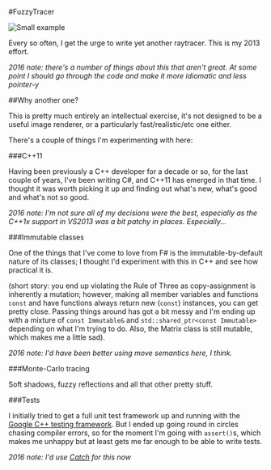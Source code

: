 #FuzzyTracer

![Small example](https://raw.githubusercontent.com/cawhitworth/fuzzytracer/master/Examples/colourcude.png)

Every so often, I get the urge to write yet another raytracer. This is my 2013
effort.

*2016 note: there's a number of things about this that aren't great. At some
point I should go through the code and make it more idiomatic and less
pointer-y*

##Why another one?

This is pretty much entirely an intellectual exercise, it's not designed to be
a useful image renderer, or a particularly fast/realistic/etc one either.

There's a couple of things I'm experimenting with here:

###C++11

Having been previously a C++ developer for a decade or so, for the last couple
of years, I've been writing C#, and C++11 has emerged in that time. I thought
it was worth picking it up and finding out what's new, what's good and what's
not so good.

*2016 note: I'm not sure all of my decisions were the best, especially as the
C++1x support in VS2013 was a bit patchy in places. Especially...*

###Immutable classes

One of the things that I've come to love from F# is the immutable-by-default
nature of its classes; I thought I'd experiment with this in C++ and see how
practical it is.

(short story: you end up violating the Rule of Three as copy-assignment is
inherently a mutation; however, making all member variables and functions
`const` and have functions always return new (`const`) instances, you can get
pretty close. Passing things around has got a bit messy and I'm ending up with
a mixture of `const Immutable&` and `std::shared_ptr<const Immutable>`
depending on what I'm trying to do. Also, the Matrix class is still mutable,
which makes me a little sad).

*2016 note: I'd have been better using move semantics here, I think.*

###Monte-Carlo tracing

Soft shadows, fuzzy reflections and all that other pretty stuff.

###Tests

I initially tried to get a full unit test framework up and running with the
[Google C++ testing framework](https://code.google.com/p/googletest/). But I
ended up going round in circles chasing compiler errors, so for the moment I'm
going with `assert()`s, which makes me unhappy but at least gets me far enough
to be able to write tests.

*2016 note: I'd use [Catch](https://github.com/philsquared/Catch) for this now*
